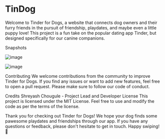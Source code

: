 # TinDog

Welcome to Tinder for Dogs, a website that connects dog owners and their furry friends in the pursuit of friendship, playdates, and maybe even a little puppy love! This project is a fun take on the popular dating app Tinder, but designed specifically for our canine companions.

Snapshots

![image](https://github.com/shreyash1080/TinDog/assets/76811518/b90546b2-b9ec-4f3b-ad42-27df90a60d36)

![image](https://github.com/shreyash1080/TinDog/assets/76811518/b6a4e677-52ec-4001-b587-b49bb298b00d)


Contributing
We welcome contributions from the community to improve Tinder for Dogs. If you find any issues or want to add new features, feel free to open a pull request. Please make sure to follow our code of conduct.

Credits
Shreyash Chougule - Project Lead and Developer
License
This project is licensed under the MIT License. Feel free to use and modify the code as per the terms of the license.

Thank you for checking out Tinder for Dogs! We hope your dog finds some pawesome playdates and friendships through our app. If you have any questions or feedback, please don't hesitate to get in touch. Happy swiping! 🐾
